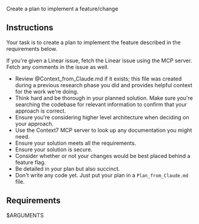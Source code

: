 Create a plan to implement a feature/change

## Instructions
Your task is to create a plan to implement the feature described in the requirements below.

If you're given a Linear issue, fetch the Linear issue using the MCP server. Fetch
any comments in the issue as well.

- Review @Context_from_Claude.md if it exists; this file was created during a
previous research phase you did and provides helpful context for the work we're doing.
- Think hard and be thorough in your planned solution. Make sure you're searching the
codebase for relevant information to confirm that your approach is correct.
- Ensure you're considering higher level architecture when deciding on your approach.
- Use the Context7 MCP server to look up any documentation you might need.
- Ensure your solution meets all the requirements.
- Ensure your solution is secure.
- Consider whether or not your changes would be best placed behind a feature flag.
- Be detailed in your plan but also succinct.
- Don't write any code yet. Just put your plan in a `Plan_from_Claude.md` file.

## Requirements
$ARGUMENTS
